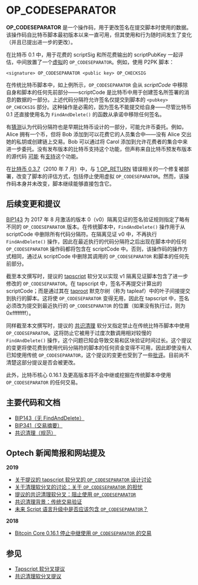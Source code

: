 # OP\_CODESEPARATOR

**OP\_CODESEPARATOR** 是一个操作码，用于更改签名在提交脚本时使用的数据。该操作码自比特币脚本最初版本以来一直可用，但其使用和行为随时间发生了变化（并且已提出进一步的更改）。

在比特币 0.1 中，用于花费的 scriptSig 和所花费输出的 scriptPubKey 一起评估，中间放置了一个[虚拟](https://github.com/trottier/original-bitcoin/blob/master/src/script.cpp#L1108)的 `OP_CODESEPARATOR`。例如，使用 P2PK 脚本：

`<signature> OP_CODESEPARATOR <public key> OP_CHECKSIG`

在传统比特币脚本中，如上例所示，`OP_CODESEPARATOR` 会从 _scriptCode_ 中移除自身和脚本的任何先前部分——scriptCode 是比特币中用于创建签名所签署的消息的数据的一部分。上述代码分隔符允许签名仅提交到脚本的 `<pubkey> OP_CHECKSIG` 部分。这种操作是必需的，因为签名不能提交给自身——尽管比特币 0.1 还直接使用名为 `FindAndDelete()` 的函数从承诺中移除任何签名。

有[猜测](https://bitcointalk.org/index.php?topic=255145.msg2773654#msg2773654)认为代码分隔符也是早期比特币设计的一部分，可能允许币委托。例如，Alice 拥有一个币，但将 Bob 添加到可以花费它的人员集合中——没有 Alice 交出她的私钥或创建链上交易。Bob 可以通过将 Carol 添加到允许花费者的集合中来进一步委托。没有发布版本的比特币支持这个功能，但声称来自比特币预发布版本的源代码 [可能](https://bitcointalk.org/index.php?topic=382374.msg4108968#msg4108968) 有[支持](https://bitcointalk.org/index.php?topic=382374.msg4109755#msg4109755)这个功能。

在[比特币 0.3.7](https://github.com/bitcoin/bitcoin/commit/6ff5f718b6a67797b2b3bab8905d607ad216ee21#diff-8458adcedc17d046942185cb709ff5c3L1135)（2010 年 7 月）中，与 [1 OP\_RETURN](https://bitcoin.stackexchange.com/questions/38037/what-is-the-1-return-bug) 错误相关的一个修复被部署，改变了脚本的评估方式，包括停止使用虚拟 `OP_CODESEPARATOR`。然而，该操作码本身并未改变，脚本继续能够直接包含它。

## 后续变更和提议

[BIP143](https://github.com/bitcoin/bips/blob/master/bip-0143.mediawiki) 为 2017 年 8 月激活的版本 0（v0）隔离见证的签名验证规则指定了略有不同的 `OP_CODESEPARATOR` 版本。在传统脚本中，`FindAndDelete()` 操作用于从 scriptCode 中删除所有代码分隔符。在隔离见证 v0 中，不再执行 `FindAndDelete()` 操作，因此在最近执行的代码分隔符之后出现在脚本中的任何 `OP_CODESEPARATOR` 操作码都将包含在 scriptCode 中。否则，该操作码的操作方式相同，通过从 scriptCode 中删除其调用的 `OP_CODESEPARATOR` 和脚本的任何先前部分。

截至本文撰写时，提议的 [tapscript](https://bitcoinops.org/en/topics/tapscript/) 软分叉以实现 v1 隔离见证脚本包含了进一步修改的 `OP_CODESEPARATOR`。在 tapscript 中，签名不再提交计算出的 scriptCode；而是通过其在 [taproot](https://bitcoinops.org/en/topics/taproot/) 默克尔树（称为 tapleaf）中的叶子间接提交到执行的脚本。这将使 `OP_CODESEPARATOR` 变得无用，因此在 tapscript 中，签名必须改为提交到最近执行的 `OP_CODESEPARATOR` 的位置（如果没有执行过，则为 0xffffffff）。

同样截至本文撰写时，提议的 [共识清理](https://bitcoinops.org/en/topics/consensus-cleanup-soft-fork/) 软分叉指定禁止在传统比特币脚本中使用 `OP_CODESEPARATOR`。这将防止它被用于过度次数调用相对较慢的 `FindAndDelete()` 操作，这个问题已知会导致交易和区块验证时间过长。这个提议的变更将使花费到使用代码分隔符的脚本的任何资金变得不可用，因此即使没有人已知使用传统 `OP_CODESEPARATOR`，这个提议的变更也受到了一些[批评](https://bitcoinops.org/en/newsletters/2019/03/12/#cleanup-soft-fork-proposal-discussion)。目前尚不清楚这部分提议是否会被更改。

此外，比特币核心 0.16.1 及更高版本将不会中继或挖掘在传统脚本中使用 `OP_CODESEPARATOR` 的任何交易。

## 主要代码和文档

* [BIP143（无 FindAndDelete）](https://github.com/bitcoin/bips/blob/master/bip-0143.mediawiki#No\_FindAndDelete)
* [BIP341（交易摘要）](https://github.com/bitcoin/bips/blob/master/bip-0341.mediawiki#common-signature-message)
* [共识清理（规范）](https://github.com/TheBlueMatt/bips/blob/cleanup-softfork/bip-XXXX.mediawiki#Specification)

## Optech 新闻简报和网站提及

**2019**

* [关于提议的 tapscript 软分叉的 `OP_CODESEPARATOR` 设计讨论](https://bitcoinops.org/en/newsletters/2019/12/04/#continued-schnorr-taproot-discussion)
* [关于清理软分叉的讨论：关于 `OP_CODESEPARATOR` 的担忧](https://bitcoinops.org/en/newsletters/2019/03/12/#cleanup-soft-fork-proposal-discussion)
* [提议的共识清理软分叉：阻止使用 `OP_CODESEPARATOR`](https://bitcoinops.org/en/newsletters/2019/03/05/#prevent-use-of-op-codeseparator-and-findanddelete-in-legacy-transactions)
* [共识清理背景：传统交易验证](https://bitcoinops.org/en/newsletters/2019/03/05/#legacy-transaction-verification)
* [未来 Script 语言升级中是否应该包含 `OP_CODESEPARATOR`？](https://bitcoinops.org/en/newsletters/2019/01/08/#continued-sighash-discussion)

**2018**

* [Bitcoin Core 0.16.1 停止中继使用 `OP_CODESEPARATOR` 的交易](https://bitcoinops.org/en/newsletters/2018/06/08/#check-for-use-of-the-codeseparator-opcode)

## 参见

* [Tapscript 软分叉提议](https://bitcoinops.org/en/topics/tapscript/)
* [共识清理软分叉提议](https://bitcoinops.org/en/topics/consensus-cleanup-soft-fork/)
